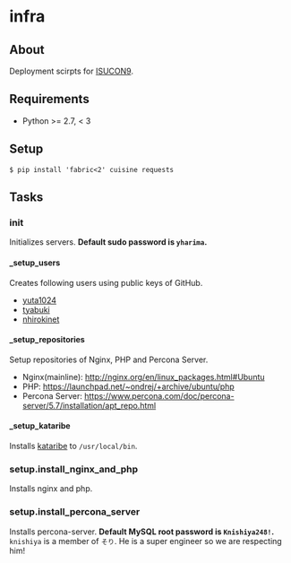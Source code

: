 # infra
## About
Deployment scirpts for [ISUCON9](http://isucon.net/archives/53231706.html).

## Requirements
- Python >= 2.7, < 3

## Setup
```
$ pip install 'fabric<2' cuisine requests
```

## Tasks
### init
Initializes servers. **Default sudo password is `yharima`.**

#### _setup_users
Creates following users using public keys of GitHub.
- [yuta1024](https://github.com/yuta1024)
- [tyabuki](https://github.com/tyabuki)
- [nhirokinet](https://github.com/nhirokinet)

#### _setup_repositories
Setup repositories of Nginx, PHP and Percona Server.
- Nginx(mainline): http://nginx.org/en/linux_packages.html#Ubuntu
- PHP: https://launchpad.net/~ondrej/+archive/ubuntu/php
- Percona Server: https://www.percona.com/doc/percona-server/5.7/installation/apt_repo.html

#### _setup_kataribe
Installs [kataribe](https://github.com/matsuu/kataribe) to `/usr/local/bin`.

### setup.install_nginx_and_php
Installs nginx and php.

### setup.install_percona_server
Installs percona-server. **Default MySQL root password is `Knishiya248!`.**  
`knishiya` is a member of `そり`. He is a super engineer so we are respecting him!
